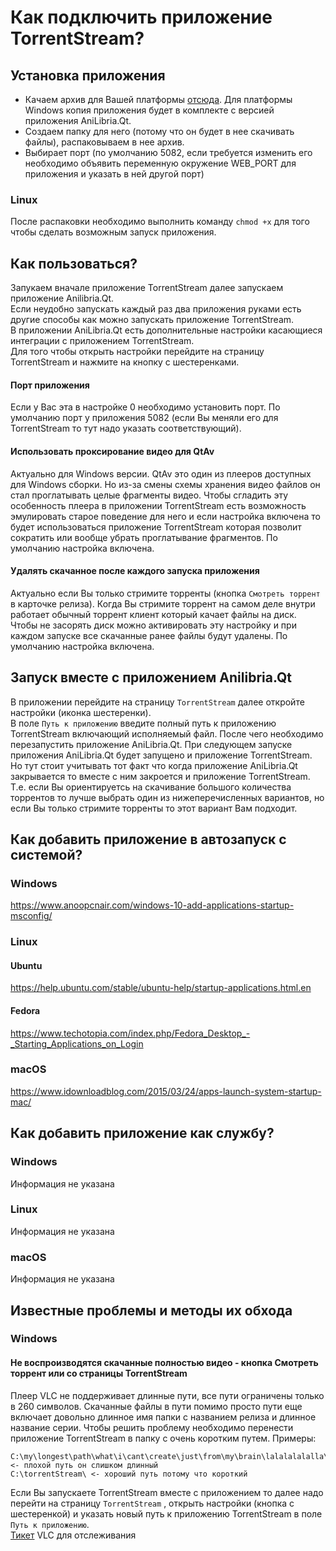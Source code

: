 # Как подключить приложение TorrentStream?
## Установка приложения
- Качаем архив для Вашей платформы [отсюда](https://github.com/trueromanus/TorrentStream/releases/latest). Для платформы Windows копия приложения будет в комплекте с версией приложения AniLibria.Qt.
- Создаем папку для него (потому что он будет в нее скачивать файлы), распаковываем в нее архив.
- Выбирает порт (по умолчанию 5082, если требуется изменить его  необходимо объявить переменную окружение WEB_PORT для приложения
и указать в ней другой порт)
### Linux
После распаковки необходимо выполнить команду `chmod +x` для того чтобы сделать возможным запуск приложения.
## Как пользоваться?
Запукаем вначале приложение TorrentStream далее запускаем приложение Anilibria.Qt.  
Если неудобно запускать каждый раз два приложения руками есть другие способы как можно запускать приложение TorrentStream.  
В приложении AniLibria.Qt есть дополнительные настройки касающиеся интеграции с приложением TorrentStream.  
Для того чтобы открыть настройки перейдите на страницу TorrentStream и нажмите на кнопку с шестеренками.
#### Порт приложения
Если у Вас эта в настройке 0 необходимо установить порт. По умолчанию порт у приложения 5082 (если Вы меняли его для TorrentStream то тут надо указать соответствующий).
#### Использовать проксирование видео для QtAv
Актуально для Windows версии. QtAv это один из плееров доступных для Windows сборки. Но из-за смены схемы хранения видео файлов
он стал проглатывать целые фрагменты видео. Чтобы сгладить эту особенность плеера в приложении TorrentStream есть возможность
эмулировать старое поведение для него и если настройка включена то будет использоваться приложение TorrentStream которая позволит
сократить или вообще убрать проглатывание фрагментов. По умолчанию настройка включена.
#### Удалять скачанное после каждого запуска приложения
Актуально если Вы только стримите торренты (кнопка `Смотреть торрент` в карточке релиза). Когда Вы стримите торрент на самом деле
внутри работает обычный торрент клиент который качает файлы на диск. Чтобы не засорять диск можно активировать эту настройку
и при каждом запуске все скачанные ранее файлы будут удалены. По умолчанию настройка включена.
## Запуск вместе с приложением Anilibria.Qt
В приложении перейдите на страницу `TorrentStream` далее откройте настройки (иконка шестеренки).  
В поле `Путь к приложению` введите полный путь к приложению TorrentStream включающий исполняемый файл.
После чего необходимо перезапустить приложение AniLibria.Qt. При следующем запуске приложения AniLibria.Qt
будет запущено и приложение TorrentStream. Но тут стоит учитывать тот факт что когда приложение AniLibria.Qt закрывается
то вместе с ним закроется и приложение TorrentStream. Т.е. если Вы ориентируетсь на скачивание большого количества торрентов
то лучше выбрать один из нижеперечисленных вариантов, но если Вы только стримите торренты то этот вариант Вам подходит.
## Как добавить приложение в автозапуск с системой?
### Windows
https://www.anoopcnair.com/windows-10-add-applications-startup-msconfig/
### Linux
#### Ubuntu
https://help.ubuntu.com/stable/ubuntu-help/startup-applications.html.en
#### Fedora
https://www.techotopia.com/index.php/Fedora_Desktop_-_Starting_Applications_on_Login
### macOS
https://www.idownloadblog.com/2015/03/24/apps-launch-system-startup-mac/

## Как добавить приложение как службу?

### Windows
Информация не указана
### Linux
Информация не указана
### macOS
Информация не указана

## Известные проблемы и методы их обхода
### Windows

#### Не воспроизводятся скачанные полностью видео - кнопка Смотреть торрент или со страницы TorrentStream
Плеер VLC не поддерживает длинные пути, все пути ограничены только в 260 символов. Скачанные файлы в пути помимо просто пути еще включает довольно длинное имя папки с названием релиза и длинное название серии. Чтобы решить проблему необходимо перенести приложение TorrentStream в папку с очень коротким путем. Примеры:
```
C:\my\longest\path\what\i\cant\create\just\from\my\brain\lalalalalalla\torrentStream <- плохой путь он слишком длинный
C:\torrentStream\ <- хороший путь потому что короткий
```
Если Вы запускаете TorrentStream вместе с приложением то далее надо перейти на страницу `TorrentStream` , открыть настройки (кнопка с шестеренкой) и указать новый путь к приложению TorrentStream в поле `Путь к приложению`.  
[Тикет](https://code.videolan.org/videolan/vlc/-/issues/25640) VLC для отслеживания 
